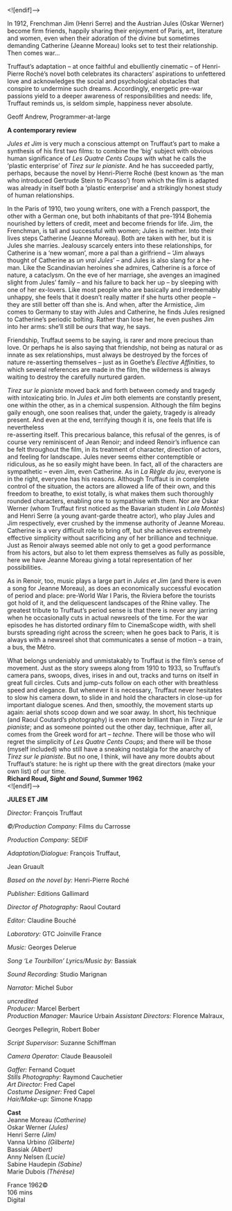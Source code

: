 


<![endif]-->

In 1912, Frenchman Jim (Henri Serre) and the Austrian Jules (Oskar Werner) become firm friends, happily sharing their enjoyment of Paris, art, literature and women, even when their adoration of the divine but sometimes demanding Catherine (Jeanne Moreau) looks set to test their relationship. Then comes war...

Truffaut’s adaptation – at once faithful and ebulliently cinematic – of Henri-Pierre Roché’s novel both celebrates its characters’ aspirations to unfettered love and acknowledges the social and psychological obstacles that conspire to undermine such dreams. Accordingly, energetic pre-war passions yield to a deeper awareness of responsibilities and needs: life, Truffaut reminds us, is seldom simple, happiness never absolute.

Geoff Andrew, Programmer-at-large

**A contemporary review**

_Jules et Jim_ is very much a conscious attempt on Truffaut’s part to make a synthesis of his first two films: to combine the ‘big’ subject with obvious human significance of _Les Quatre Cents Coups_ with what he calls the ‘plastic enterprise’ of _Tirez sur le pianiste_. And he has succeeded partly, perhaps, because the novel by Henri-Pierre Roché (best known as ‘the man who introduced Gertrude Stein to Picasso’) from which the film is adapted was already in itself both a ‘plastic enterprise’ and a strikingly honest study of human relationships.

In the Paris of 1910, two young writers, one with a French passport, the other with a German one, but both inhabitants of that pre-1914 Bohemia nourished by letters of credit, meet and become friends for life. Jim, the Frenchman, is tall and successful with women; Jules is neither. Into their lives steps Catherine (Jeanne Moreau). Both are taken with her, but it is Jules she marries. Jealousy scarcely enters into these relationships, for Catherine is a ‘new woman’, more a pal than a girlfriend – ‘Jim always thought of Catherine as _un vrai Jules_’ – and Jules is also slang for a he-man. Like the Scandinavian heroines she admires, Catherine is a force of nature, a cataclysm. On the eve of her marriage, she avenges an imagined slight from Jules’ family – and his failure to back her up – by sleeping with one of her ex-lovers. Like most people who are basically and irredeemably unhappy, she feels that it doesn’t really matter if she hurts other people – they are still better off than she is. And when, after the Armistice, Jim comes to Germany to stay with Jules and Catherine, he finds Jules resigned to Catherine’s periodic bolting. Rather than lose her, he even pushes Jim into her arms: she’ll still be _ours_ that way, he says.

Friendship, Truffaut seems to be saying, is rarer and more precious than love. Or perhaps he is also saying that friendship, not being as natural or as innate as sex relationships, must always be destroyed by the forces of nature re-asserting themselves – just as in Goethe’s _Elective Affinities_, to which several references are made in the film, the wilderness is always waiting to destroy the carefully nurtured garden.

_Tirez sur le pianiste_ moved back and forth between comedy and tragedy with intoxicating brio. In _Jules et Jim_ both elements are constantly present, one within the other, as in a chemical suspension. Although the film begins gaily enough, one soon realises that, under the gaiety, tragedy is already present. And even at the end, terrifying though it is, one feels that life is nevertheless  
re-asserting itself. This precarious balance, this refusal of the genres, is of course very reminiscent of Jean Renoir; and indeed Renoir’s influence can be felt throughout the film, in its treatment of character, direction of actors, and feeling for landscape. Jules never seems either contemptible or ridiculous, as he so easily might have been. In fact, all of the characters are sympathetic – even Jim, even Catherine. As in _La Règle du jeu_, everyone is in the right, everyone has his reasons. Although Truffaut is in complete control of the situation, the actors are allowed a life of their own, and this freedom to breathe, to exist totally, is what makes them such thoroughly rounded characters, enabling one to sympathise with them. Nor are Oskar Werner (whom Truffaut first noticed as the Bavarian student in _Lola Montès_) and Henri Serre (a young avant-garde theatre actor), who play Jules and Jim respectively, ever crushed by the immense authority of Jeanne Moreau. Catherine is a very difficult role to bring off, but she achieves extremely effective simplicity without sacrificing any of her brilliance and technique. Just as Renoir always seemed able not only to get a good performance from his actors, but also to let them express themselves as fully as possible, here we have Jeanne Moreau giving a total representation of her possibilities.

As in Renoir, too, music plays a large part in _Jules et Jim_ (and there is even a song for Jeanne Moreau), as does an economically successful evocation of period and place: pre-World War I Paris, the Riviera before the tourists got hold of it, and the deliquescent landscapes of the Rhine valley. The greatest tribute to Truffaut’s period sense is that there is never any jarring when he occasionally cuts in actual newsreels of the time. For the war episodes he has distorted ordinary film to CinemaScope width, with shell bursts spreading right across the screen; when he goes back to Paris, it is always with a newsreel shot that communicates a sense of motion – a train, a bus, the Métro.

What belongs undeniably and unmistakably to Truffaut is the film’s sense of movement. Just as the story sweeps along from 1910 to 1933, so Truffaut’s camera pans, swoops, dives, irises in and out, tracks and turns on itself in great full circles. Cuts and jump-cuts follow on each other with breathless speed and elegance. But whenever it is necessary, Truffaut never hesitates to slow his camera down, to slide in and hold the characters in close-up for important dialogue scenes. And then, smoothly, the movement starts up again: aerial shots scoop down and we soar away. In short, his technique (and Raoul Coutard’s photography) is even more brilliant than in _Tirez sur le pianiste_; and as someone pointed out the other day, technique, after all, comes from the Greek word for art – _techne_. There will be those who will regret the simplicity of _Les Quatre Cents Coups_; and there will be those (myself included) who still have a sneaking nostalgia for the anarchy of _Tirez sur le pianiste_. But no one, I think, will have any more doubts about Truffaut’s stature: he is right up there with the great directors (make your own list) of our time.  
**Richard Roud, _Sight and Sound_, Summer 1962**
<br>
<![endif]-->

**JULES ET JIM**

_Director:_ François Truffaut

_©/Production Company:_ Films du Carrosse

_Production Company:_ SEDIF

_Adaptation/Dialogue:_ François Truffaut,

Jean Gruault

_Based on the novel by:_ Henri-Pierre Roché

_Publisher:_ Editions Gallimard

_Director of Photography:_ Raoul Coutard

_Editor:_ Claudine Bouché

_Laboratory:_ GTC Joinville France

_Music:_ Georges Delerue

_Song ‘Le Tourbillon’ Lyrics/Music by:_ Bassiak

_Sound Recording:_ Studio Marignan

_Narrator:_ Michel Subor

_uncredited_  
_Producer:_ Marcel Berbert  
_Production Manager:_ Maurice Urbain 
_Assistant Directors:_ Florence Malraux,

Georges Pellegrin, Robert Bober

_Script Supervisor:_ Suzanne Schiffman

_Camera Operator:_ Claude Beausoleil

_Gaffer:_ Fernand Coquet  
_Stills Photography:_ Raymond Cauchetier  
_Art Director:_ Fred Capel  
_Costume Designer:_ Fred Capel  
_Hair/Make-up:_ Simone Knapp  

**Cast**  
Jeanne Moreau _(Catherine)_  
Oskar Werner _(Jules)_  
Henri Serre _(Jim)_  
Vanna Urbino _(Gilberte)_  
Bassiak _(Albert)_  
Anny Nelsen _(Lucie)_  
Sabine Haudepin _(Sabine)_  
Marie Dubois _(Thérèse)_  

France 1962©  
106 mins  
Digital  
<!--stackedit_data:
eyJoaXN0b3J5IjpbODg3NDg3MzgwXX0=
-->